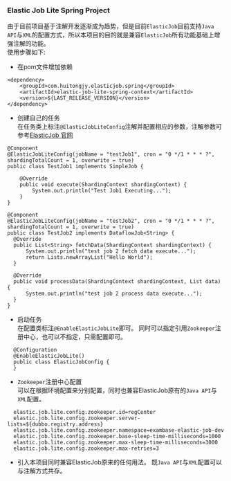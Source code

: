 ### Elastic Job Lite Spring Project

  由于目前项目基于注解开发逐渐成为趋势，但是目前`ElasticJob`目前支持`Java API`与`XML`的配置方式，所以本项目的目的就是兼容`ElasticJob`所有功能基础上增强注解的功能。<br/>
  使用步骤如下:<br/>
  
  - 在pom文件增加依赖
  
   ````  
   <dependency>
       <groupId>com.huitongjy.elasticjob.spring</groupId>
       <artifactId>elastic-job-lite-spring-context</artifactId>
       <version>${LAST_RELEASE_VERSION}</version>
   </dependency>
   ````
  - 创建自己的任务 <br/>
  在任务类上标注`@ElasticJobLiteConfig`注解并配置相应的参数，注解参数可参考[ElasticJob 官网](http://elasticjob.io/docs/elastic-job-lite/02-guide/config-manual/)
  ````
  @Component
  @ElasticJobLiteConfig(jobName = "testJob1", cron = "0 */1 * * * ?", shardingTotalCount = 1, overwrite = true)
  public class TestJob1 implements SimpleJob {
  
      @Override
      public void execute(ShardingContext shardingContext) {
          System.out.println("Test Job1 Executing...");
      }
  }

  @Component
  @ElasticJobLiteConfig(jobName = "testJob2", cron = "0 */1 * * * ?", shardingTotalCount = 1, overwrite = true)
  public class TestJob2 implements DataflowJob<String> {
    @Override
    public List<String> fetchData(ShardingContext shardingContext) {
        System.out.println("test job 2 fetch data execute...");
        return Lists.newArrayList("Hello World");
    }

    @Override
    public void processData(ShardingContext shardingContext, List data) {
        System.out.println("test job 2 process data execute...");
    }
  }

  ````
  - 启动任务 <br/>
    在配置类标注`@EnableElasticJobLite`即可。 同时可以指定引用`Zookeeper`注册中心，也可以不指定，只需配置即可。
  ````
    @Configuration
    @EnableElasticJobLite()
    public class ElasticJobConfig {
    }
  ````

  - `Zookeeper`注册中心配置 <br/>
   可以在根据环境配置来分别配置，同时也兼容ElasticJob原有的`Java API`与`XML`配置。
  ````
    elastic.job.lite.config.zookeeper.id=regCenter
    elastic.job.lite.config.zookeeper.server-lists=${dubbo.registry.address}
    elastic.job.lite.config.zookeeper.namespace=exambase-elastic-job-dev
    elastic.job.lite.config.zookeeper.base-sleep-time-milliseconds=1000
    elastic.job.lite.config.zookeeper.max-sleep-time-milliseconds=3000
    elastic.job.lite.config.zookeeper.max-retries=3
  ````
  
  - 引入本项目同时兼容ElasticJob原来的任何用法。 既`Java API`与`XML`配置可以与注解方式共存。
